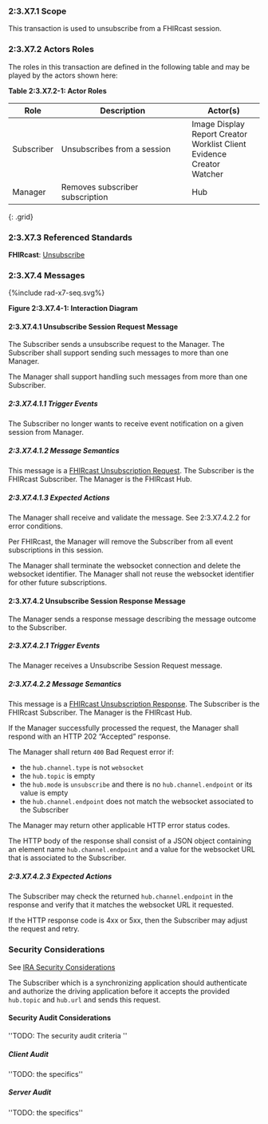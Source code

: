 ### 2:3.X7.1 Scope

This transaction is used to unsubscribe from a FHIRcast session.

### 2:3.X7.2 Actors Roles

The roles in this transaction are defined in the following table and may be played by the actors shown here:

**Table 2:3.X7.2-1: Actor Roles**

| Role | Description | Actor(s) |
|------|-------------|----------|
| Subscriber | Unsubscribes from a session | Image Display<br>Report Creator<br>Worklist Client<br>Evidence Creator<br>Watcher |
| Manager | Removes subscriber subscription | Hub |
{: .grid}

### 2:3.X7.3 Referenced Standards

**FHIRcast**: [Unsubscribe](https://build.fhir.org/ig/HL7/fhircast-docs/2-4-Subscribing.html#unsubscribe)

### 2:3.X7.4 Messages

<div>
{%include rad-x7-seq.svg%}
</div>

<div style="clear: left"/>

**Figure 2:3.X7.4-1: Interaction Diagram**

#### 2:3.X7.4.1 Unsubscribe Session Request Message

The Subscriber sends a unsubscribe request to the Manager. The Subscriber shall support sending such messages to more than one Manager.

The Manager shall support handling such messages from more than one Subscriber. 

##### 2:3.X7.4.1.1 Trigger Events

The Subscriber no longer wants to receive event notification on a given session from Manager.

##### 2:3.X7.4.1.2 Message Semantics

This message is a [FHIRcast Unsubscription Request](https://build.fhir.org/ig/HL7/fhircast-docs/2-4-Subscribing.html#unsubscribe). The Subscriber is the FHIRcast Subscriber. The Manager is the FHIRcast Hub.

##### 2:3.X7.4.1.3 Expected Actions

The Manager shall receive and validate the message. See 2:3.X7.4.2.2 for error conditions.

Per FHIRcast, the Manager will remove the Subscriber from all event subscriptions in this session.

The Manager shall terminate the websocket connection and delete the websocket identifier. The Manager shall not reuse the websocket identifier for other future subscriptions.

#### 2:3.X7.4.2 Unsubscribe Session Response Message

The Manager sends a response message describing the message outcome to the Subscriber.

##### 2:3.X7.4.2.1 Trigger Events

The Manager receives a Unsubscribe Session Request message.

##### 2:3.X7.4.2.2 Message Semantics

This message is a [FHIRcast Unsubscription Response](https://build.fhir.org/ig/HL7/fhircast-docs/2-4-Subscribing.html#unsubscribe). The Subscriber is the FHIRcast Subscriber. The Manager is the FHIRcast Hub.

If the Manager successfully processed the request, the Manager shall respond with an HTTP 202 “Accepted” response.

The Manager shall return `400` Bad Request error if:
- the `hub.channel.type` is not `websocket`
- the `hub.topic` is empty
- the `hub.mode` is `unsubscribe` and there is no `hub.channel.endpoint` or its value is empty
- the `hub.channel.endpoint` does not match the websocket associated to the Subscriber

The Manager may return other applicable HTTP error status codes.

The HTTP body of the response shall consist of a JSON object containing an element name `hub.channel.endpoint` and a value for the websocket URL that is associated to the Subscriber.

##### 2:3.X7.4.2.3 Expected Actions

The Subscriber may check the returned `hub.channel.endpoint` in the response and verify that it matches the websocket URL it requested.

If the HTTP response code is 4xx or 5xx, then the Subscriber may adjust the request and retry.

### Security Considerations

See [IRA Security Considerations](volume-1.html#1xx5-ira-security-considerations)

The Subscriber which is a synchronizing application should authenticate and authorize the driving application before it accepts the provided `hub.topic` and `hub.url` and sends this request.

#### Security Audit Considerations

''TODO: The security audit criteria ''

##### Client Audit 

''TODO: the specifics''

##### Server Audit 

''TODO: the specifics''
